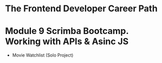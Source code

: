 # The Frontend Developer Career Path

# Module 9 Scrimba Bootcamp. Working with APIs & Asinc JS

- Movie Watchlist (Solo Project)

